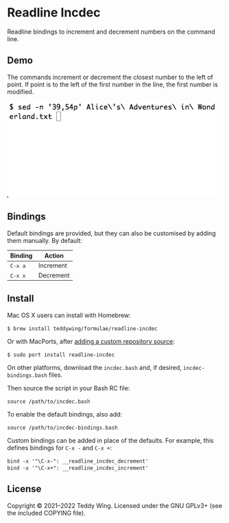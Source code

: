 Readline Incdec
===============

Readline bindings to increment and decrement numbers on the command line.


## Demo
The commands increment or decrement the closest number to the left of point. If
point is to the left of the first number in the line, the first number is
modified.

![Screencast](./Demo.gif)


## Bindings
Default bindings are provided, but they can also be customised by adding them
manually. By default:

| Binding | Action    |
|---------|-----------|
| `C-x a` | Increment |
| `C-x x` | Decrement |


## Install
Mac OS X users can install with Homebrew:

	$ brew install teddywing/formulae/readline-incdec

Or with MacPorts, after [adding a custom repository source][teddywing ports
repository]:

	$ sudo port install readline-incdec

On other platforms, download the `incdec.bash` and, if desired,
`incdec-bindings.bash` files.

Then source the script in your Bash RC file:

	source /path/to/incdec.bash

To enable the default bindings, also add:

	source /path/to/incdec-bindings.bash

Custom bindings can be added in place of the defaults. For example, this defines
bindings for `C-x -` and `C-x +`:

	bind -x '"\C-x-": __readline_incdec_decrement'
	bind -x '"\C-x+": __readline_incdec_increment'


[teddywing ports repository]: https://github.com/teddywing/macports-ports#adding-this-repository-source


## License
Copyright © 2021–2022 Teddy Wing. Licensed under the GNU GPLv3+ (see the
included COPYING file).
